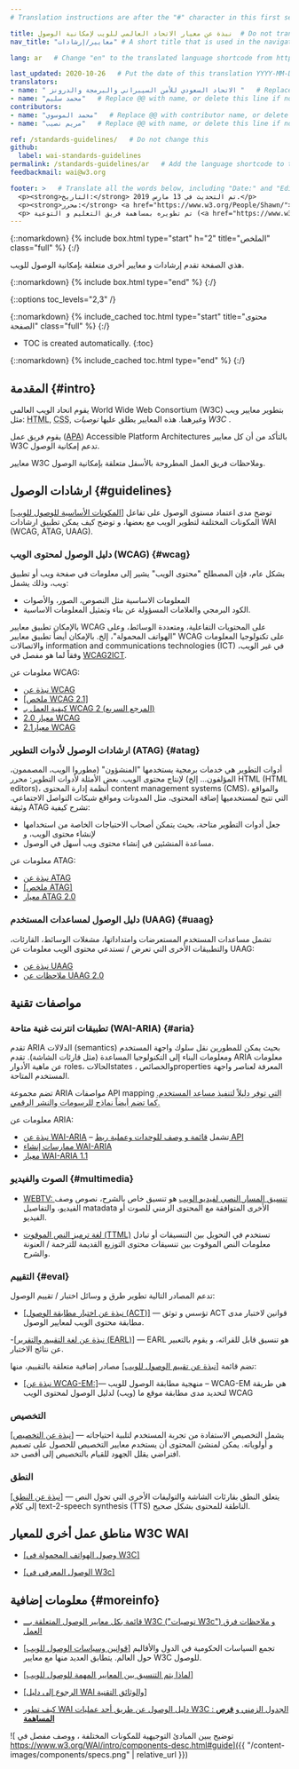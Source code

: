 ```yaml
---
# Translation instructions are after the "#" character in this first section. They are comments that do not show up in the web page. You do not need to translate the instructions after #.

title: نبذة عن معيار الاتحاد العالمي للويب لإمكانية الوصول  # Do not translate "title:". Do translate the text after "title:".
nav_title: "معايير/إرشادات" # A short title that is used in the navigation

lang: ar   # Change "en" to the translated language shortcode from https://www.iana.org/assignments/language-subtag-registry/language-subtag-registry

last_updated: 2020-10-26   # Put the date of this translation YYYY-MM-DD (with month in the middle)
translators: 
- name: " الاتحاد السعودي للأمن السيبراني والبرمجة والدرونز "   # Replace @@ with translator name
- name: "محمد سليم"   # Replace @@ with name, or delete this line if not multiple translators
contributors:
- name: "محمد الموسوي"   # Replace @@ with contributor name, or delete this line if none
- name: "مريم نصيب"   # Replace @@ with name, or delete this line if not multiple contributors

ref: /standards-guidelines/   # Do not change this
github:
  label: wai-standards-guidelines
permalink: /standards-guidelines/ar   # Add the language shortcode to the end; for example /standards-guidelines/fr
feedbackmail: wai@w3.org

footer: >   # Translate all the words below, including "Date:" and "Editor:". Do not change these dates.
  <p><strong>التاريخ:</strong> تم التحديث في 13 مارس 2019.</p>
  <p><strong>محرر:</strong> <a href="https://www.w3.org/People/Shawn/">Shawn Lawton Henry</a>.</p>
  <p> تم تطويره بمساهمة فريق التعليم و التوعية (<a href="https://www.w3.org/WAI/EO/">EOWG</a>).</p>
---
```


{::nomarkdown}
{% include box.html type="start" h="2" title="الملخص" class="full" %}
{:/}

هذي الصفحة تقدم إرشادات و معايير أخرى متعلقة بإمكانية الوصول للويب.

{::nomarkdown}
{% include box.html type="end" %}
{:/}


{::options toc_levels="2,3" /}

{::nomarkdown}
{% include_cached toc.html type="start" title="محتوى الصفحة" class="full" %}
{:/}

-   TOC is created automatically.
{:toc}

{::nomarkdown}
{% include_cached toc.html type="end" %}
{:/}

## المقدمة {#intro}

يقوم اتحاد الويب العالمي World Wide Web Consortium (W3C) بتطوير معايير ويب مثل: <abbr title="Hypertext Markup Language">HTML</abbr>, <abbr title="Cascading Style Sheets">CSS</abbr>,  وغيرهما. هذه المعايير يطلق عليها <dfn>توصيات W3C </dfn>.

يقوم فريق عمل ([APA](/about/groups/apawg)) Accessible Platform Architectures بالتأكد من أن كل معايير W3C تدعم إمكانية الوصول.

معايير W3C وملاحظات فريق العمل المطروحة بالأسفل متعلقة بإمكانية الوصول.

## ارشادات الوصول {#guidelines}

[[المكونات الأساسية للوصول للويب]]( /fundamentals/components/) توضح مدى اعتماد مستوى الوصول على تفاعل المكونات المختلفة لتطوير الويب مع بعضها، و توضح كيف يمكن تطبيق ارشادات WAI (WCAG, ATAG, UAAG).

### دليل الوصول لمحتوى الويب  (WCAG) {#wcag}

بشكل عام، فإن المصطلح "محتوى الويب" يشير إلى معلومات في صفحة ويب أو تطبيق ويب، وذلك يشمل:
* المعلومات الاساسية مثل النصوص، الصور، والأصوات
* الكود البرمجي والعلامات المسؤولة عن بناء وتمثيل المعلومات الاساسية.

بالإمكان تطبيق معايير  WCAG على المحتويات التفاعلية، ومتعددة الوسائط، وعلى "الهواتف المحمولة"، إلخ. بالإمكان أيضاً تطبيق معايير WCAG على تكنولوجيا المعلومات والاتصالات information and communications technologies (ICT) في غير الويب، وفقاً لما هو مفصل في [WCAG2ICT](/standards-guidelines/wcag/non-web-ict/).

معلومات عن WCAG:
- [نبذة عن WCAG](/standards-guidelines/wcag/)
- [[ملخص WCAG 2.1]](/standards-guidelines/wcag/glance/)
- [كيفية العمل بـ WCAG 2  (المرجع السريع)](https://www.w3.org/WAI/WCAG21/quickref/)
- [معيار 2.0 WCAG](https://www.w3.org/TR/WCAG20/)
- [معيار2.1  WCAG](https://www.w3.org/TR/WCAG21/)

### ارشادات الوصول لأدوات التطوير   (ATAG) {#atag}

أدوات التطوير هي خدمات برمجية يستخدمها "المنشؤون" (مطوروا الويب، المصممون، المؤلفون... إلخ) لإنتاج محتوى الويب. بعض الأمثلة لأدوات التطوير: محرر HTML (HTML editors)، أنظمة إدارة المحتوى content management systems (CMS)، والمواقع التي تتيح لمستخدميها إضافة المحتوى، مثل المدونات ومواقع شبكات التواصل الاجتماعي. وثيقة ATAG تشرح كيفية:
* جعل أدوات التطوير متاحة، بحيث يتمكن أصحاب الاحتياجات الخاصة من استخدامها لإنشاء محتوى الويب، و
* مساعدة المنشئين في إنشاء محتوى ويب أسهل في الوصول.

معلومات عن ATAG:
- [نبذة عن ATAG](/standards-guidelines/atag/)
- [[ملخص ATAG]](/standards-guidelines/atag/glance/)
- [معيار ATAG 2.0](https://www.w3.org/TR/ATAG/)

### دليل الوصول لمساعدات المستخدم (UAAG) {#uaag}

تشمل مساعدات المستخدم المستعرضات وامتداداتها، مشغلات الوسائط، القارئات، والتطبيقات الأخرى التي تعرض / تستدعي محتوى الويب
معلومات عن UAAG:
-	[نبذة عن UAAG](/standards-guidelines/uaag/)
-	[ملاحظات عن UAAG 2.0](https://www.w3.org/TR/UAAG20/)
## مواصفات تقنية

### تطبيقات انترنت غنية متاحة  (WAI-ARIA) {#aria}

تقدم ARIA الدلالات (semantics) بحيث يمكن للمطورين نقل سلوك واجهة المستخدم ومعلومات البناء إلى التكنولوجيا المساعدة (مثل قارئات الشاشة). تقدم ARIA معلومات عن ماهية الأدوار roles، الحالاتstates ، والخصائصproperties  المعرفة لعناصر واجهة المستخدم المتاحة.

تضم مجموعة ARIA مواصفات API</abbr> mapping <abbr title="application programming interface"> التي توفر دليلاً لتنفيذ مساعد المستخدم. كما تضم أيضاً نماذج للرسومات والنشر الرقمي.

معلومات عن ARIA:
- [نبذة عن WAI-ARIA](/standards-guidelines/aria/) – تشمل [قائمة و وصف للوحدات وعملية ربط API]( /standards-guidelines/aria/#versions)
- [ممارسات إنشاء WAI-ARIA]( https://www.w3.org/TR/wai-aria-practices/)
- [معيار WAI-ARIA 1.1]( https://www.w3.org/TR/wai-aria-1.1)

### الصوت والفيديو {#multimedia}

- [WEBTV: تنسيق المسار النصي لفيديو الويب]( https://www.w3.org/TR/webvtt/) هو تنسيق خاص بالشرح، نصوص وصف الفيديو، والتفاصيل matadata الأخرى المتوافقة مع المحتوى الزمني للصوت أو الفيديو.

- [لغة ترميز النص الموقوت (TTML)]( https://www.w3.org/TR/ttml/)  تستخدم في التحويل بين التنسيقات أو تبادل معلومات النص الموقوت بين تنسيقات محتوى التوزيع القديمة للترجمة / العنونة والشرح.

### التقييم {#eval}

تدعم المصادر التالية تطوير طرق و وسائل اختبار / تقييم الوصول:

- [[نبذة عن اختبار مطابقة الوصول (ACT)]]( /standards-guidelines/act/) &mdash; تؤسس و توثق ACT قوانين لاختبار مدى مطابقة محتوى الويب لمعايير الوصول.

-[[نبذة عن لغة التقييم والتقرير (EARL)]]( /standards-guidelines/act/) &mdash;  EARL  هو تنسيق قابل للقرائه، و يقوم بالتعبير عن نتائج الاختبار.

تضم قائمة [[نبذة عن تقييم الوصول للويب]]( /test-evaluate/) مصادر إضافية متعلقة بالتقييم، منها:

- [[نبذة عن WCAG-EM:]]( /test-evaluate/conformance/wcag-em/)&mdash;  منهجية مطابقة الوصول للويب – WCAG-EM هي طريقة لتحديد مدى مطابقة موقع ما (ويب) لدليل الوصول لمحتوى الويب WCAG

### التخصيص

[[نبذة عن التخصيص]](/personalization/) &mdash;  يشمل التخصيص الاستفادة من تجربة المستخدم لتلبية احتياجاته و أولوياته. يمكن لمنشئ المحتوى أن يستخدم معايير التخصيص للحصول على تصميم افتراضي يقلل الجهود للقيام بالتخصيص إلى أقصى حد.

### النطق

[[نبذة عن النطق]]( /pronunciation/)  &mdash; يتعلق النطق بقارئات الشاشة والتوليفات الأخرى التي تحول النص إلى كلام text-2-speech synthesis (TTS) الناطقة للمحتوى بشكل صحيح.

## مناطق عمل أخرى للمعيار W3C WAI

- [[وصول الهواتف المحمولة في W3C]]( /standards-guidelines/mobile/)

- [[الوصول المعرفي في W3c]]( /cognitive/)

## معلومات إضافية {#moreinfo}

- [قائمة بكل معايير الوصول المتعلقة بـــ W3C ("توصيات W3c") و ملاحظات فرق العمل](https://www.w3.org/TR/?tag=accessibility)

- [[قوانين وسياسات الوصول للويب]](/policies/) تجمع السياسات الحكومية في الدول والأقاليم حول العالم. يتطابق العديد منها مع معايير W3C للوصول.

- [[لماذا يتم التنسيق بين المعايير المهمة للوصول للويب]](/standards-guidelines/harmonization/)

- [[الرجوع إلى دليل WAI والوثائق التقنية]](/standards-guidelines/linking/)

- [كيف تطور WAI دليل الوصول عن طريق أحد عمليات W3C : الجدول الزمني و **فرص المساهمة**](/standards-guidelines/w3c-process/)

![ توضيح يبين المبادئ التوجيهية للمكونات المختلفة ، ووصف مفصل في https://www.w3.org/WAI/intro/components-desc.html#guide]({{ "/content-images/components/specs.png" | relative_url }})
